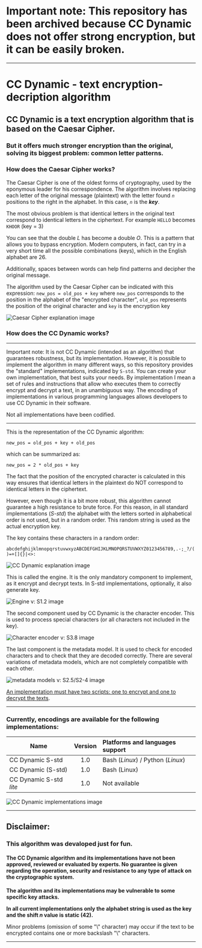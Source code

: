 # Important note: This repository has been archived because CC Dynamic does not offer strong encryption, but it can be easily broken.

---

# CC Dynamic - text encryption-decription algorithm

## CC Dynamic is a text encryption algorithm that is based on the Caesar Cipher.

### But it offers much stronger encryption than the original, solving its biggest problem: **common letter patterns**.

### How does the Caesar Cipher works?

The Caesar Cipher is one of the oldest forms of cryptography, used by the eponymous leader for his correspondence. The algorithm involves replacing each letter of the original message (plaintext) with the letter found *`n`* positions to the right in the alphabet. In this case, *`n`* is the ***key***.

The most obvious problem is that identical letters in the original text correspond to identical letters in the ciphertext. For example `HELLO` becomes `KHOOR` (key = 3)

You can see that the double *L* has become a double *O*. This is a pattern that allows you to bypass encryption. Modern computers, in fact, can try in a very short time all the possible combinations (keys), which in the English alphabet are 26.

Additionally, spaces between words can help find patterns and decipher the original message.

The algorithm used by the Caesar Cipher can be indicated with this expression:
`new_pos = old_pos + key`
where `new_pos` corresponds to the position in the alphabet of the "encrypted character", `old_pos` represents the position of the original character and `key` is the encryption key

![Caesar Cipher explanation image](images/Caesar_Cipher.png)

### How does the CC Dynamic works?

---

Important note: It is not CC Dynamic (intended as an algorithm) that guarantees robustness, but its implementation. However, it is possible to implement the algorithm in many different ways, so this repository provides the "standard" implementations, indicated by `S-std`. You can create your own implementation, that best suits your needs. By implementation I mean a set of rules and instructions that allow who executes them to correctly encrypt and decrypt a text, in an unambiguous way. The encoding of implementations in various programming languages ​​allows developers to use CC Dynamic in their software.

Not all implementations have been codified.

---

This is the representation of the CC Dynamic algorithm:

`new_pos = old_pos + key + old_pos`

which can be summarized as:

`new_pos = 2 * old_pos + key`

The fact that the position of the encrypted character is calculated in this way ensures that identical letters in the plaintext do NOT correspond to identical letters in the ciphertext.

However, even though it is a bit more robust, this algorithm cannot guarantee a high resistance to brute force. For this reason, in all standard implementations (*S-std*) the alphabet with the letters sorted in alphabetical order is not used, but in a random order. This random string is used as the actual encryption key.

The key contains these characters in a random order:

`abcdefghijklmnopqrstuvwxyzABCDEFGHIJKLMNOPQRSTUVWXYZ0123456789,.-;_?/()=+[]{}|<>:`

![CC Dynamic explanation image](images/CC_Dynamic.png)

This is called the engine. It is the only mandatory component to implement, as it encrypt and decrypt texts. In S-std implementations, optionally, it also generate key.

![Engine v: S1.2 image](images/Engine.png)

The second component used by CC Dynamic is the character encoder. This is used to process special characters (or all characters not included in the key).

![Character encoder v: S3.8 image](images/Characters_encoder.png)

The last component is the metadata model. It is used to check for encoded characters and to check that they are decoded correctly. There are several variations of metadata models, which are not completely compatible with each other.

![metadata models v: S2.5/S2-4 image](images/Metadata_models.png)

<u>An implementation must have two scripts: one to encrypt and one to decrypt the texts</u>.

---

### Currently, encodings are available for the following implementations:

| Name                    | Version | Platforms and languages support   |
| ----------------------- |:-------:|:--------------------------------- |
| CC Dynamic S-std        | 1.0     | Bash (*Linux*) / Python (*Linux*) |
| CC Dynamic (S-std)      | 1.0     | Bash (Linux)                      |
| CC Dynamic S-std *lite* | 1.0     | Not available                     |

![CC Dynamic implementations image](images/Implementations.png)

---

## Disclaimer:

### **This algorithm was devaloped just for fun.**

#### **The CC Dynamic algorithm and its implementations have not been approved, reviewed or evaluated by experts. No guarantee is given regarding the operation, security and resistance to any type of attack on the cryptographic system.**

**The algorithm and its implementations may be vulnerable to some specific key attacks.**

**In all current implementations only the alphabet string is used as the key and the shift *n* value is static (42).**

Minor problems (omission of some "\\" character) may occur if the text to be encrypted contains one or more backslash "\\" characters.

---
